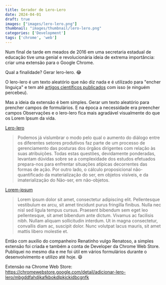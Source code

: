 ```yaml
---
title: Gerador de Lero-Lero
date: 2024-04-01
draft: true
images: ["images/lero-lero.png"]
thumbnail: "images/thumbnail/lero-lero.png"
categories: ['Development']
tags: ['chrome', 'web']
---
```


Num final de tarde em meados de 2016 em uma secretaria estadual de educação tive uma genial e revolucionária ideia de extrema importância:
criar uma extensão para o Google Chrome.

Qual a finalidade? Gerar lero-lero. :joy:

O lero-lero é um texto aleatório que não diz nada e é utilizado para "encher linguiça" e tem até
[artigos científicos publicados](https://www.dche.ufscar.br/news/120-artigos-cientificos-foram-criados-por-gerador-de-lero-lero-e-ninguem-percebeu) 
com isso (e ninguém percebeu).

Mas a ideia da extensão é bem simples. Gerar um texto aleatório para prencher campos de formulários.
E na época a necessidade era preencher campos Observações e o lero-lero fica mais agradável visualmente do que os Lorem Ipsum da vida.

[Lero-lero](https://desciclopedia.org/wiki/Lero-lero)
> Podemos já vislumbrar o modo pelo qual o aumento do diálogo entre os diferentes setores produtivos faz parte de um processo de gerenciamento das posturas dos órgãos dirigentes com relação às
> suas atribuições. Todas estas questões, devidamente ponderadas, levantam dúvidas sobre se a complexidade dos estudos efetuados prepara-nos para enfrentar situações atípicas decorrentes das
> formas de ação. Por outro lado, o cálculo proposicional não-quantificado da materialização do ser, em objetos visíveis, e da imaterialização do Não-ser, em não-objetos.

[Lorem-ipsum](https://www.lipsum.com/)
> Lorem ipsum dolor sit amet, consectetur adipiscing elit. Pellentesque vestibulum ex arcu, sit amet tincidunt purus fringilla finibus. Nulla nec nisl sed ligula tempus cursus.
> Praesent bibendum sem eget leo pellentesque, sit amet bibendum ante dictum. Vivamus ac facilisis nibh. Nullam aliquam sollicitudin interdum.
> Ut in magna consectetur, convallis diam ac, suscipit dolor. Nunc volutpat lacus mauris, sit amet mattis libero molestie et. 


Então com auxilio do companheiro Renatinho vulgo Renatoso, a simples extensão foi criada e também a conta de Developer da Chrome Web Store.
Publiquei no mesmo dia e me foi útil em vários formulários durante o desenvolvimento e utilizo até hoje. :smile:


Extensão na Chrome Web Store: 
https://chromewebstore.google.com/detail/adicionar-lero-lero/mbgddfahdjkafkbokdlpkjckidbcgnfk